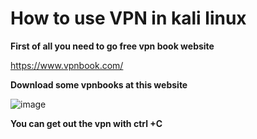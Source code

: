 # How to use VPN in kali linux

**First of all you need to go free vpn book website**

https://www.vpnbook.com/

**Download some vpnbooks at this website**

![image](https://github.com/user-attachments/assets/80ef3212-c230-406b-891a-f90da7d44659)

**You can get out the vpn with ctrl +C**
